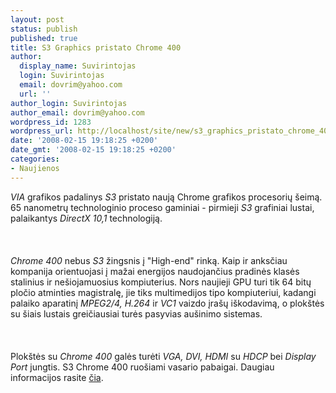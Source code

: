 ```yaml
---
layout: post
status: publish
published: true
title: S3 Graphics pristato Chrome 400
author:
  display_name: Suvirintojas
  login: Suvirintojas
  email: dovrim@yahoo.com
  url: ''
author_login: Suvirintojas
author_email: dovrim@yahoo.com
wordpress_id: 1283
wordpress_url: http://localhost/site/new/s3_graphics_pristato_chrome_400/
date: '2008-02-15 19:18:25 +0200'
date_gmt: '2008-02-15 19:18:25 +0200'
categories:
- Naujienos
---
```

<p><i>VIA</i> grafikos padalinys <i>S3</i> pristato naują Chrome grafikos procesorių šeimą. 65 nanometrų technologinio proceso gaminiai - pirmieji <i>S3</i> grafiniai lustai, palaikantys <i>DirectX 10,1</i> technologiją.<br />
<br><br />
<br><i>Chrome 400</i> nebus <i>S3</i> žingsnis į &quot;High-end&quot; rinką. Kaip ir anksčiau kompanija orientuojasi į mažai energijos naudojančius pradinės klasės stalinius ir nešiojamuosius kompiuterius. Nors naujieji GPU turi tik 64 bitų pločio atminties magistralę, jie tiks multimedijos tipo kompiuteriui, kadangi palaiko aparatinį <i>MPEG2/4, H.264</i> ir <i>VC1</i> vaizdo įrašų iškodavimą, o plokštės su šiais lustais greičiausiai turės pasyvias aušinimo sistemas.<br />
<br><br />
<br>Plokštės su <i>Chrome 400</i> galės turėti <i>VGA, DVI, HDMI</i> su <i>HDCP</i> bei <i>Display Port</i> jungtis. S3 Chrome 400 ruošiami vasario pabaigai. Daugiau informacijos rasite <a class="ns" href="http://www.s3graphics.com/en/products/chrome_400/">čia</a>.</p>
